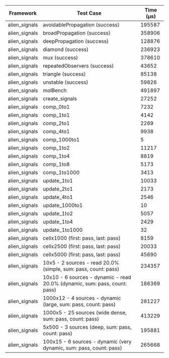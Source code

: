| Framework | Test Case | Time (μs) |
| --- | --- | --- |
| alien_signals | avoidablePropagation (success) | 195587 |
| alien_signals | broadPropagation (success) | 358906 |
| alien_signals | deepPropagation (success) | 128876 |
| alien_signals | diamond (success) | 236923 |
| alien_signals | mux (success) | 378610 |
| alien_signals | repeatedObservers (success) | 43652 |
| alien_signals | triangle (success) | 85138 |
| alien_signals | unstable (success) | 59826 |
| alien_signals | molBench | 491897 |
| alien_signals | create_signals | 27252 |
| alien_signals | comp_0to1 | 7232 |
| alien_signals | comp_1to1 | 4142 |
| alien_signals | comp_2to1 | 2269 |
| alien_signals | comp_4to1 | 9938 |
| alien_signals | comp_1000to1 | 5 |
| alien_signals | comp_1to2 | 11217 |
| alien_signals | comp_1to4 | 8819 |
| alien_signals | comp_1to8 | 5173 |
| alien_signals | comp_1to1000 | 3413 |
| alien_signals | update_1to1 | 10033 |
| alien_signals | update_2to1 | 2173 |
| alien_signals | update_4to1 | 2546 |
| alien_signals | update_1000to1 | 10 |
| alien_signals | update_1to2 | 5057 |
| alien_signals | update_1to4 | 2429 |
| alien_signals | update_1to1000 | 32 |
| alien_signals | cellx1000 (first: pass, last: pass) | 8159 |
| alien_signals | cellx2500 (first: pass, last: pass) | 20033 |
| alien_signals | cellx5000 (first: pass, last: pass) | 45690 |
| alien_signals | 10x5 - 2 sources - read 20.0% (simple, sum: pass, count: pass) | 234357 |
| alien_signals | 10x10 - 6 sources - dynamic - read 20.0% (dynamic, sum: pass, count: pass) | 186369 |
| alien_signals | 1000x12 - 4 sources - dynamic (large, sum: pass, count: pass) | 281227 |
| alien_signals | 1000x5 - 25 sources (wide dense, sum: pass, count: pass) | 413229 |
| alien_signals | 5x500 - 3 sources (deep, sum: pass, count: pass) | 195881 |
| alien_signals | 100x15 - 6 sources - dynamic (very dynamic, sum: pass, count: pass) | 265668 |
